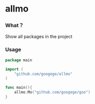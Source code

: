 # allmo

### What？

Show all packages in the project

### Usage

```go
package main

import (
	"github.com/googege/allmo"
)

func main(){
	allmo.Mo("github.com/googege/goo")
}

```

